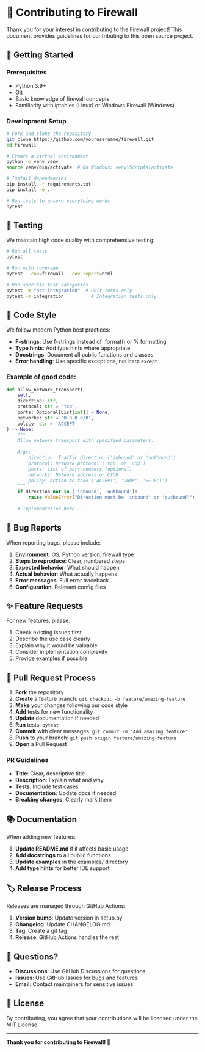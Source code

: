 # 🤝 Contributing to Firewall

Thank you for your interest in contributing to the Firewall project! This document provides guidelines for contributing to this open source project.

## 🚀 Getting Started

### Prerequisites

- Python 3.9+
- Git
- Basic knowledge of firewall concepts
- Familiarity with iptables (Linux) or Windows Firewall (Windows)

### Development Setup

```bash
# Fork and clone the repository
git clone https://github.com/yourusername/firewall.git
cd firewall

# Create a virtual environment
python -m venv venv
source venv/bin/activate  # On Windows: venv\Scripts\activate

# Install dependencies
pip install -r requirements.txt
pip install -e .

# Run tests to ensure everything works
pytest
```

## 🧪 Testing

We maintain high code quality with comprehensive testing:

```bash
# Run all tests
pytest

# Run with coverage
pytest --cov=firewall --cov-report=html

# Run specific test categories
pytest -m "not integration"  # Unit tests only
pytest -m integration          # Integration tests only
```

## 📝 Code Style

We follow modern Python best practices:

- **F-strings**: Use f-strings instead of .format() or % formatting
- **Type hints**: Add type hints where appropriate
- **Docstrings**: Document all public functions and classes
- **Error handling**: Use specific exceptions, not bare `except:`

### Example of good code:

```python
def allow_network_transport(
    self, 
    direction: str, 
    protocol: str = 'tcp', 
    ports: Optional[List[int]] = None,
    networks: str = '0.0.0.0/0',
    policy: str = 'ACCEPT'
) -> None:
    """
    Allow network transport with specified parameters.
    
    Args:
        direction: Traffic direction ('inbound' or 'outbound')
        protocol: Network protocol ('tcp' or 'udp')
        ports: List of port numbers (optional)
        networks: Network address or CIDR
        policy: Action to take ('ACCEPT', 'DROP', 'REJECT')
    """
    if direction not in ['inbound', 'outbound']:
        raise ValueError("Direction must be 'inbound' or 'outbound'")
    
    # Implementation here...
```

## 🐛 Bug Reports

When reporting bugs, please include:

1. **Environment**: OS, Python version, firewall type
2. **Steps to reproduce**: Clear, numbered steps
3. **Expected behavior**: What should happen
4. **Actual behavior**: What actually happens
5. **Error messages**: Full error traceback
6. **Configuration**: Relevant config files

## ✨ Feature Requests

For new features, please:

1. Check existing issues first
2. Describe the use case clearly
3. Explain why it would be valuable
4. Consider implementation complexity
5. Provide examples if possible

## 🔧 Pull Request Process

1. **Fork** the repository
2. **Create** a feature branch: `git checkout -b feature/amazing-feature`
3. **Make** your changes following our code style
4. **Add** tests for new functionality
5. **Update** documentation if needed
6. **Run** tests: `pytest`
7. **Commit** with clear messages: `git commit -m 'Add amazing feature'`
8. **Push** to your branch: `git push origin feature/amazing-feature`
9. **Open** a Pull Request

### PR Guidelines

- **Title**: Clear, descriptive title
- **Description**: Explain what and why
- **Tests**: Include test cases
- **Documentation**: Update docs if needed
- **Breaking changes**: Clearly mark them

## 📚 Documentation

When adding new features:

1. **Update README.md** if it affects basic usage
2. **Add docstrings** to all public functions
3. **Update examples** in the examples/ directory
4. **Add type hints** for better IDE support

## 🏷️ Release Process

Releases are managed through GitHub Actions:

1. **Version bump**: Update version in setup.py
2. **Changelog**: Update CHANGELOG.md
3. **Tag**: Create a git tag
4. **Release**: GitHub Actions handles the rest

## 🤔 Questions?

- **Discussions**: Use GitHub Discussions for questions
- **Issues**: Use GitHub Issues for bugs and features
- **Email**: Contact maintainers for sensitive issues

## 📄 License

By contributing, you agree that your contributions will be licensed under the MIT License.

---

**Thank you for contributing to Firewall! 🎉**